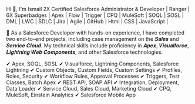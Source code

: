 Hi 👋, I'm Ismail
2X Certified Salesforce Administrator & Developer | Ranger | 6X Superbadges | Apex | Flow | Trigger | CPQ | MuleSoft | SOQL | SOSL | DML | LWC | SDLC | Jira | Agile | GitHub | Html | CSS | JavaScript |


📌 As a Salesforce Developer with hands-on experience, I have completed two end-to-end projects, including case management on the 𝑺𝒂𝒍𝒆𝒔 and 𝑺𝒆𝒓𝒗𝒊𝒄𝒆 𝑪𝒍𝒐𝒖𝒅. My technical skills include proficiency in 𝑨𝒑𝒆𝒙, 𝑽𝒊𝒔𝒖𝒂𝒍𝒇𝒐𝒓𝒄𝒆, 𝑳𝒊𝒈𝒉𝒕𝒏𝒊𝒏𝒈 𝑾𝒆𝒃 𝑪𝒐𝒎𝒑𝒐𝒏𝒆𝒏𝒕𝒔, and other Salesforce technologies.

  ✔ Apex, SOQL, SOSL
  ✔ Visualforce, Lightning Components, Salesforce Lightning
  ✔ Custom Objects, Custom Fields, Custom Settings
  ✔ Profiles, Roles, Security
  ✔ Workflow Rules, Approval Processes
  ✔ Triggers, Test Classes, Batch Apex
  ✔ REST API, SOAP API
  ✔ Integration, Deployment, Data Loader
  ✔ Service Cloud, Sales Cloud, Marketing Cloud
  ✔ CPQ, MuleSoft, Einstein Analytics
  ✔ Salesforce Mobile App

